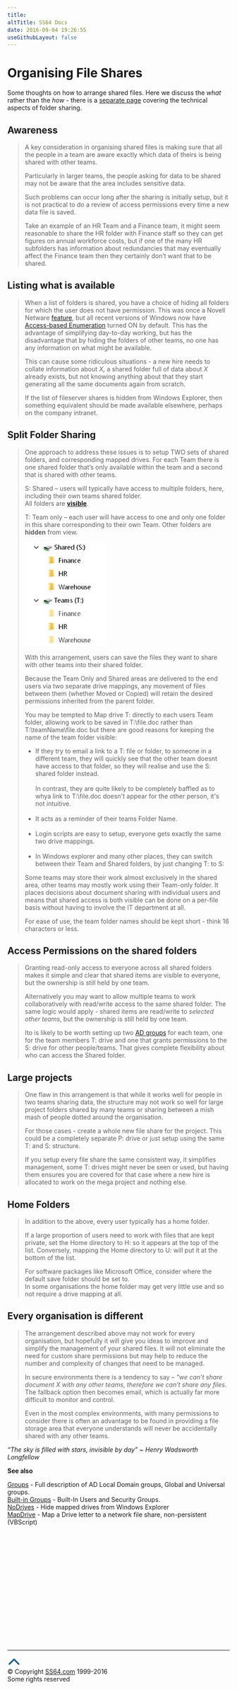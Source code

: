```yaml
---
title:
altTitle: SS64 Docs
date: 2016-09-04 19:26:55
useGithubLayout: false
---
```

<!-- #BeginLibraryItem "/Library/head_ntsyntax.lbi" --><!-- #EndLibraryItem -->
<h1>Organising File Shares</h1>
<p>Some thoughts on how to arrange shared files. Here we discuss the <i>what</i> rather than the <i>how</i> - there is a <a href="syntax-groups.html">separate page</a> covering the technical aspects of folder sharing. </p>
<h2>Awareness</h2>
<blockquote>
<p>A key consideration in organising shared files is making sure that all the people in a team are aware exactly which data of theirs is being shared with other teams. </p>
<p>Particularly in larger teams, the people asking for data to be shared may not be aware that  the area includes sensitive data.</p>
<p>Such problems can occur long after the sharing is initially setup, but it is not practical to do a review of access permissions every time a new data file is saved.</p>
<p>Take an example of an HR Team and a Finance team, it might seem reasonable to share the HR folder with Finance staff so they can get figures on annual workforce costs, but if one of the many HR subfolders has information about redundancies that may eventually  affect the Finance team then they certainly don’t want that to be shared.</p>
</blockquote>
<h2>Listing what is available   </h2>
<blockquote>
<p>When a list of folders is shared, you have a choice of hiding all folders for which the user does not have permission. This was once a Novell Netware <a href="https://support.microsoft.com/en-gb/kb/303758">feature</a>, but all recent versions of Windows now have <a href="https://technet.microsoft.com/en-gb/library/dd772681(v=ws.10).aspx?f=255&amp;MSPPError=-2147217396">Access-based Enumeration</a>  turned ON by default. This has the advantage of simplifying day-to-day working, but has the disadvantage that by hiding the folders of other teams, no one has any information on what might be available.</p>
<p>This can cause some ridiculous situations - a new hire needs to collate information about <i>X,</i> a shared folder full of data about <i>X</i> already exists, but not knowing anything about that they  start generating all the same documents again from scratch. </p>
<p>If the list of fileserver shares is hidden from Windows Explorer, then something equivalent should be made available elsewhere, perhaps on the company intranet. </p>
</blockquote>
<h2>Split Folder Sharing</h2>
<blockquote>
<p>One approach to address these issues is to setup TWO sets of shared folders, and corresponding mapped drives. For each Team there is one shared folder that’s only available within the team and a second that is shared with other teams.</p>
<p><span class="code">S: Shared</span> – users will typically have access to multiple folders, here, including their own teams shared folder. <br>
All folders are <b><a href="https://technet.microsoft.com/en-gb/library/dd772681(v=ws.10).aspx?f=255&amp;MSPPError=-2147217396">visible</a></b>.</p>
<p><span class="code">T: Team only</span> – each user will have access to one and only one folder in this share corresponding to their own Team. Other folders are <b>hidden</b> from view.</p>
<p><img src="shared.png" width="186" height="235" alt="Shared S: and T: drives"></p>
<p>With this arrangement, users can save the files they want to share with other teams into their shared folder.</p>
<p>Because the Team Only and Shared areas are delivered to the end users via two separate drive mappings, any movement of files between them (whether Moved or Copied) will retain the desired permissions inherited from  the parent folder.</p>
<p>You may be tempted to Map drive <span class="code">T:</span> directly to each users Team folder, allowing work to be saved in <span class="code">T:\file.doc</span> rather than <span class="code">T:\teamName\file.doc</span> but there are good reasons for keeping the name of the team folder visible:</p>
<ul>
<li> If they try to email a link to a <span class="code">T:</span> file or folder, to someone in a different team, they will quickly see that  the other team doesnt have access to that folder, so they will realise and use the <span class="code">S:</span> shared folder instead. <br>
<br>
In contrast,  they are quite likely to be completely baffled as to whya link to <span class="code">T:\file.doc</span>  doesn't appear for the other person, it's not intuitive.<br>
<br>
</li>
<li> It acts as a reminder of their teams Folder Name.<br>
<br>
</li>
<li>Login scripts are easy to setup, everyone gets exactly the same two drive mappings.<br>
<br>
</li>
<li>In Windows explorer and many other places, they can switch between their Team and Shared folders, by just changing <span class="code">T:</span> to <span class="code">S:</span></li>
</ul>
<p>Some teams may store their work almost exclusively in the shared area, other teams may mostly work using their Team-only folder. It places   decisions about document sharing  with individual users and means that shared access is both visible can be done on a per-file basis without having to involve the IT department at all.</p>
<p>For ease of use, the team folder names should be kept short - think 16 characters or less.</p>
</blockquote>
<h2>Access Permissions on the shared folders</h2>
<blockquote>
<p>Granting <span class="code">read-only</span> access to <span class="code">everyone</span> across all shared folders makes it simple and clear that shared items are visible to everyone, but the ownership is still held by one team. </p>
<p>Alternatively you may want to allow multiple teams to work collaboratively with <span class="code">read/write</span> access to the same shared folder. The same logic would apply - shared items are <span class="code">read/write</span> to <i>selected other teams</i>, but the ownership is still held by one team. </p>
<p>Ito is likely to be worth setting up two <a href="syntax-groups.html">AD groups</a> for each team, one for the team members <span class="code">T:</span> drive and one that grants permissions to the <span class="code">S:</span> drive for other people/teams. That gives complete flexibility about who can access the Shared folder.</p>
</blockquote>
<h2>Large projects</h2>
<blockquote>
<p>One  flaw in this arrangement is that while it works well for people in two teams sharing data,  the structure may not work so well for large project folders shared by many teams or sharing between a mish mash of people dotted around the organisation. </p>
<p>For those cases - create a whole new file share for the project. This could be a completely separate <span class="code">P:</span> drive or just setup using the same <span class="code">T:</span> and <span class="code">S:</span> structure.</p>
<p>If you setup every file share the same consistent way, it simplifies management,  some <span class="code">T:</span> drives might never be seen or used, but having them ensures you are covered for that case where a new hire is allocated to work on the mega project and nothing else.</p>
</blockquote>
<h2>Home Folders</h2>
<blockquote>
<p>In addition to the above, every user typically has a home folder.</p>
<p>If a large proportion of users need to work with  files that are kept private, set the Home directory to <span class="code">H:</span> so it appears at the top of the list. Conversely, mapping the Home directory to <span class="code">U:</span> will put it at the bottom of the list.</p>
<p>For software packages like Microsoft Office, consider where the default save folder should be set to. <br>
In some organisations the home folder may get very little use and so not require a drive mapping at all.</p>
</blockquote>
<h2>Every organisation is different</h2>
<blockquote>
<p>The  arrangement described above may not work for every organisation, but hopefully it will give you ideas to improve and simplify the management of your shared files. It will not eliminate the need for custom share permissions but may help to reduce the number and complexity of changes that need to be managed.</p>
<p> In secure environments there is a tendency to say – <i>"we can’t  share document X with any other teams, therefore we can’t share any files</i>. The fallback option then becomes email, which is actually far more difficult to monitor and control.</p>
<p>Even in the most complex environments, with many permissions to consider there is often an advantage to be found in providing a file storage area that everyone understands will never be accidentally shared with any other teams.</p>
</blockquote>
<p class="quote"><i>“The sky is filled with stars, invisible by day” ~ Henry Wadsworth Longfellow</i></p><p><b>See also</b></p>
<p><a href="syntax-groups.html">Groups</a> - Full description of AD Local Domain groups, Global and Universal groups.<br>
<a href="syntax-security_groups.html">Built-in Groups</a> - Built-In Users and Security Groups.<br>
<a href="syntax-nodrives.html">NoDrives</a> - Hide mapped drives from Windows Explorer<br>
<a href="../vb/syntax-mapdrive.html">MapDrive</a> - Map a Drive letter to a network file share, non-persistent (VBScript)<br>
</p><!-- #BeginLibraryItem "/Library/foot_nt.lbi" --><p><script async="" src="//pagead2.googlesyndication.com/pagead/js/adsbygoogle.js"></script>
<!-- windows300 -->
<ins class="adsbygoogle" style="display:inline-block;width:300px;height:250px" data-ad-client="ca-pub-6140977852749469" data-ad-slot="7649547908"></ins>
<script>
(adsbygoogle = window.adsbygoogle || []).push({});
</script></p>
<hr>
<div id="bl" class="footer"><a href="#"><img src="../images/top.png" width="30" height="22" alt="Back to the Top"></a></div>
<div id="br" class="footer, tagline">© Copyright <a href="http://ss64.com/">SS64.com</a> 1999-2016<br>
Some rights reserved</div><!-- #EndLibraryItem -->

